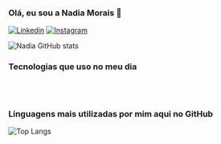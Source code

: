 ### Olá, eu sou a Nadia Morais 👋

[![Linkedin](https://img.shields.io/badge/LinkedIn-0077B5?style=for-the-badge&logo=linkedin&logoColor=white)](https://www.linkedin.com/in/nadia-morais-/)
[![Instagram](https://img.shields.io/badge/Instagram-E4405F?style=for-the-badge&logo=instagram&logoColor=white)](https://www.instagram.com/nadia_geovanna/)

![Nadia GitHub stats](https://github-readme-stats.vercel.app/api?username=devnadiag&show_icons=true&theme=tokyonight)

### Tecnologias que uso no meu dia

<div style = "display: inline_block"><br/>
<img alt = "" src="https://img.shields.io/badge/HTML5-E34F26?style=for-the-badge&logo=html5&logoColor=white">
<img alt = "" src="https://img.shields.io/badge/CSS3-1572B6?style=for-the-badge&logo=css3&logoColor=white">
<img alt = "" src="https://img.shields.io/badge/JavaScript-F7DF1E?style=for-the-badge&logo=javascript&logoColor=black">
<img alt = "" src="https://img.shields.io/badge/Lua-2C2D72?style=for-the-badge&logo=lua&logoColor=white">
<img alt = "" src="https://img.shields.io/badge/Bootstrap-563D7C?style=for-the-badge&logo=bootstrap&logoColor=white">
</div>

### Linguagens mais utilizadas por mim aqui no GitHub

![Top Langs](https://github-readme-stats.vercel.app/api/top-langs/?username=devnadiag&hide_progress=true)

